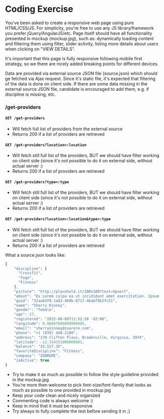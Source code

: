 # Coding Exercise

You've been asked to create a responsive web page using pure HTML/CSS/JS. For simplicity, you're free to use any JS library/framework you prefer jQuery/AngularJS/etc.
Page itself should have all functionality presented in mockup (mockup.jpg), such as: dynamically loading content and filtering them using filter, slider activity,
listing more details about users when clicking on "VIEW DETAILS".

It's important that this page is fully responsive following mobile first strategy, so we there are nicely added breaking points for different devices.

Data are provided via external source JSON file (source.json) which should ge fetched via Ajax request. Since it's static file, it's expected that filtering of the
data is done on client side.
If there are some data missing in the external source JSON file, candidate is encouraged to add them, e.g. if discipline is missing, etc.

### /get-providers

#### ``` GET /get-providers ```
  * Will fetch full list of providers from the external source
  * Returns 200 if a list of providers are retrieved

#### ``` GET /get-providers?location=:location ```
  * Will fetch still full list of the providers, BUT we should have filter working on client side (since it's not possible to do it on external side, without actual server :)
  * Returns 200 if a list of providers are retrieved

#### ``` GET /get-providers?type=:type ```
  * Will fetch still full list of the providers, BUT we should have filter working on client side (since it's not possible to do it on external side, without actual server :)
  * Returns 200 if a list of providers are retrieved

#### ``` GET /get-providers?location=:location&type=:type ```
  * Will fetch still full list of the providers, BUT we should have filter working on client side (since it's not possible to do it on external side, without actual server :)
  * Returns 200 if a list of providers are retrieved

What a source.json looks like:

   ```javascript
   {
       "discipline": [
         "Crossfit",
         "Yoga",
         "Fitness"
       ],
       "picture": "http://placehold.it/100x100?text=Spoort",
       "about": "Ex Lorem culpa ea ut incididunt amet exercitation. Ipsum cillum aute irure ad non tempor ad occaecat excepteur sit qui. Incididunt nisi ut tempor excepteur laborum elit. Occaecat qui consectetur magna do dolor irure adipisicing pariatur. Ut proident voluptate nostrud officia ipsum adipisicing ea amet ea ullamco. Officia nulla duis proident duis enim nisi deserunt duis aliqua enim do.\r\n",
       "guid": "32aa64f0-1a83-4b9b-8717-46abf9b2fc51",
       "name": "Sherry Kinney",
       "gender": "female",
       "age": 27,
       "registered": "2015-08-08T11:52:28 -02:00",
       "longitude": 0.98487899999999995,
       "email": "sherrykinney@zoarere.com",
       "phone": "+1 (839) 449-2180",
       "address": "170 Clifton Place, Bradenville, Virginia, 3974",
       "latitude": -12.324331000000001,
       "balance": "$3,517.35",
       "favoriteDiscipline": "Fitness",
       "company": "ZOARERE",
       "isActive": true
   }
   ```
   
- Try to make it as much as possible to follow the style guideline provided in the mockup.jpg
- You're more then welcome to pick font-size/font-family that looks as much as possible to one provided in mockup.jpg
- Keep your code clean and nicely organized
- Commenting code is always welcome :)
- Keep in mind that it must be responsive
- Try always to fully complete the test before sending it in ;)
